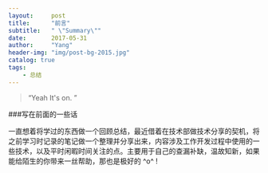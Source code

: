```yaml
---
layout:     post
title:      "前言"
subtitle:   " \"Summary\""
date:       2017-05-31 
author:     "Yang"
header-img: "img/post-bg-2015.jpg"
catalog: true
tags:
    - 总结
---
```


> “Yeah It's on. ”

###写在前面的一些话

   一直想着将学过的东西做一个回顾总结，最近借着在技术部做技术分享的契机，将之前学习时记录的笔记做一个整理并分享出来，内容涉及工作开发过程中使用的一些技术，以及平时闲暇时间关注的点。主要用于自己的查漏补缺，温故知新，如果能给陌生的你带来一丝帮助，那也是极好的 ^o^ !
